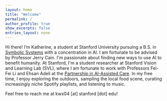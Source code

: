 ```yaml
---
layout: home
title: "Welcome"
permalink: /
author_profile: true
show_excerpts: false
entries_layout: none
---
```


Hi there! I’m Katherine, a student at Stanford University pursuing a B.S. in [Symbolic Systems](https://symsys.stanford.edu/) with a concentration in AI. I am fortunate to be advised by Professor Jerry Cain. I'm passionate about finding new ways to use AI to benefit humanity. At Stanford, I'm a student researcher at Stanford Vision and Learning Lab (SVL), where I am fortunate to work with Professors Fei-Fei Li and Ehsan Adeli at the [Partnership in AI-Assisted Care](https://med.stanford.edu/pacresearch.html). In my free time, I enjoy exploring the outdoors, sampling the local food scene, curating increasingly niche Spotify playlists, and listening to music.

Feel free to reach me at kwx04 [at] stanford [dot] edu!